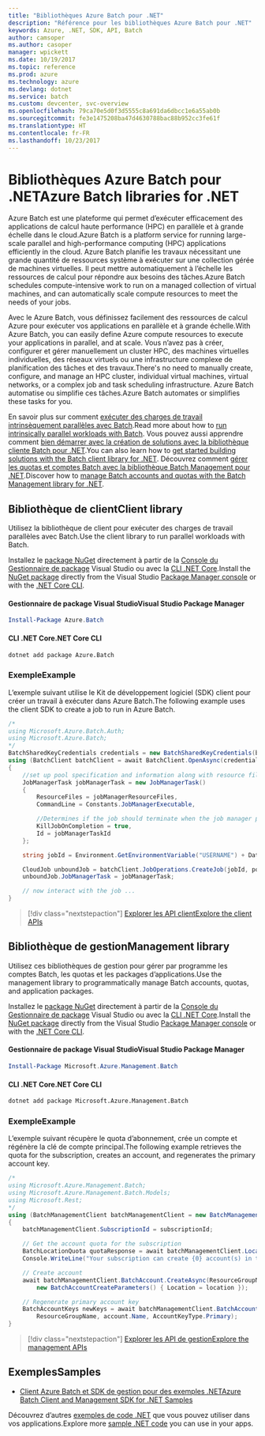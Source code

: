 ```yaml
---
title: "Bibliothèques Azure Batch pour .NET"
description: "Référence pour les bibliothèques Azure Batch pour .NET"
keywords: Azure, .NET, SDK, API, Batch
author: camsoper
ms.author: casoper
manager: wpickett
ms.date: 10/19/2017
ms.topic: reference
ms.prod: azure
ms.technology: azure
ms.devlang: dotnet
ms.service: batch
ms.custom: devcenter, svc-overview
ms.openlocfilehash: 79ca70e5d0f3d5555c8a691da6dbcc1e6a55ab0b
ms.sourcegitcommit: fe3e1475208ba47d4630788bac88b952cc3fe61f
ms.translationtype: HT
ms.contentlocale: fr-FR
ms.lasthandoff: 10/23/2017
---
```

# <a name="azure-batch-libraries-for-net"></a><span data-ttu-id="c51e1-104">Bibliothèques Azure Batch pour .NET</span><span class="sxs-lookup"><span data-stu-id="c51e1-104">Azure Batch libraries for .NET</span></span>

<span data-ttu-id="c51e1-105">Azure Batch est une plateforme qui permet d’exécuter efficacement des applications de calcul haute performance (HPC) en parallèle et à grande échelle dans le cloud.</span><span class="sxs-lookup"><span data-stu-id="c51e1-105">Azure Batch is a platform service for running large-scale parallel and high-performance computing (HPC) applications efficiently in the cloud.</span></span> <span data-ttu-id="c51e1-106">Azure Batch planifie les travaux nécessitant une grande quantité de ressources système à exécuter sur une collection gérée de machines virtuelles. Il peut mettre automatiquement à l’échelle les ressources de calcul pour répondre aux besoins des tâches.</span><span class="sxs-lookup"><span data-stu-id="c51e1-106">Azure Batch schedules compute-intensive work to run on a managed collection of virtual machines, and can automatically scale compute resources to meet the needs of your jobs.</span></span>

<span data-ttu-id="c51e1-107">Avec le Azure Batch, vous définissez facilement des ressources de calcul Azure pour exécuter vos applications en parallèle et à grande échelle.</span><span class="sxs-lookup"><span data-stu-id="c51e1-107">With Azure Batch, you can easily define Azure compute resources to execute your applications in parallel, and at scale.</span></span> <span data-ttu-id="c51e1-108">Vous n’avez pas à créer, configurer et gérer manuellement un cluster HPC, des machines virtuelles individuelles, des réseaux virtuels ou une infrastructure complexe de planification des tâches et des travaux.</span><span class="sxs-lookup"><span data-stu-id="c51e1-108">There's no need to manually create, configure, and manage an HPC cluster, individual virtual machines, virtual networks, or a complex job and task scheduling infrastructure.</span></span> <span data-ttu-id="c51e1-109">Azure Batch automatise ou simplifie ces tâches.</span><span class="sxs-lookup"><span data-stu-id="c51e1-109">Azure Batch automates or simplifies these tasks for you.</span></span>

<span data-ttu-id="c51e1-110">En savoir plus sur comment [exécuter des charges de travail intrinsèquement parallèles avec Batch](/azure/batch/batch-technical-overview).</span><span class="sxs-lookup"><span data-stu-id="c51e1-110">Read more about how to [run intrinsically parallel workloads with Batch](/azure/batch/batch-technical-overview).</span></span> <span data-ttu-id="c51e1-111">Vous pouvez aussi apprendre comment [bien démarrer avec la création de solutions avec la bibliothèque cliente Batch pour .NET](/azure/batch/batch-dotnet-get-started).</span><span class="sxs-lookup"><span data-stu-id="c51e1-111">You can also learn how to [get started building solutions with the Batch client library for .NET](/azure/batch/batch-dotnet-get-started).</span></span> <span data-ttu-id="c51e1-112">Découvrez comment [gérer les quotas et comptes Batch avec la bibliothèque Batch Management pour .NET](/azure/batch/batch-management-dotnet).</span><span class="sxs-lookup"><span data-stu-id="c51e1-112">Discover how to [manage Batch accounts and quotas with the Batch Management library for .NET](/azure/batch/batch-management-dotnet).</span></span>

## <a name="client-library"></a><span data-ttu-id="c51e1-113">Bibliothèque de client</span><span class="sxs-lookup"><span data-stu-id="c51e1-113">Client library</span></span>

<span data-ttu-id="c51e1-114">Utilisez la bibliothèque de client pour exécuter des charges de travail parallèles avec Batch.</span><span class="sxs-lookup"><span data-stu-id="c51e1-114">Use the client library to run parallel workloads with Batch.</span></span>

<span data-ttu-id="c51e1-115">Installez le [package NuGet](https://www.nuget.org/packages/Azure.Batch) directement à partir de la [Console du Gestionnaire de package][PackageManager] Visual Studio ou avec la [CLI .NET Core][DotNetCLI].</span><span class="sxs-lookup"><span data-stu-id="c51e1-115">Install the [NuGet package](https://www.nuget.org/packages/Azure.Batch) directly from the Visual Studio [Package Manager console][PackageManager] or with the [.NET Core CLI][DotNetCLI].</span></span>

#### <a name="visual-studio-package-manager"></a><span data-ttu-id="c51e1-116">Gestionnaire de package Visual Studio</span><span class="sxs-lookup"><span data-stu-id="c51e1-116">Visual Studio Package Manager</span></span>

```powershell
Install-Package Azure.Batch
```

#### <a name="net-core-cli"></a><span data-ttu-id="c51e1-117">CLI .NET Core</span><span class="sxs-lookup"><span data-stu-id="c51e1-117">.NET Core CLI</span></span>

```bash
dotnet add package Azure.Batch
```

### <a name="example"></a><span data-ttu-id="c51e1-118">Exemple</span><span class="sxs-lookup"><span data-stu-id="c51e1-118">Example</span></span>

<span data-ttu-id="c51e1-119">L’exemple suivant utilise le Kit de développement logiciel (SDK) client pour créer un travail à exécuter dans Azure Batch.</span><span class="sxs-lookup"><span data-stu-id="c51e1-119">The following example uses the client SDK to create a job to run in Azure Batch.</span></span>

```csharp
/*
using Microsoft.Azure.Batch.Auth;
using Microsoft.Azure.Batch;
*/
BatchSharedKeyCredentials credentials = new BatchSharedKeyCredentials(batchUrl, accountName, accountKey);
using (BatchClient batchClient = await BatchClient.OpenAsync(credentials))
{
    //set up pool specification and information along with resource files here
    JobManagerTask jobManagerTask = new JobManagerTask()
    {
        ResourceFiles = jobManagerResourceFiles,
        CommandLine = Constants.JobManagerExecutable,

        //Determines if the job should terminate when the job manager process exits.
        KillJobOnCompletion = true,
        Id = jobManagerTaskId
    };

    string jobId = Environment.GetEnvironmentVariable("USERNAME") + DateTime.UtcNow.ToString("yyyyMMdd-HHmmss");

    CloudJob unboundJob = batchClient.JobOperations.CreateJob(jobId, poolInformation);
    unboundJob.JobManagerTask = jobManagerTask;

    // now interact with the job ...
}
```

> [!div class="nextstepaction"]
> [<span data-ttu-id="c51e1-120">Explorer les API client</span><span class="sxs-lookup"><span data-stu-id="c51e1-120">Explore the client APIs</span></span>](/dotnet/api/overview/azure/batch/client)

## <a name="management-library"></a><span data-ttu-id="c51e1-121">Bibliothèque de gestion</span><span class="sxs-lookup"><span data-stu-id="c51e1-121">Management library</span></span>

<span data-ttu-id="c51e1-122">Utilisez ces bibliothèques de gestion pour gérer par programme les comptes Batch, les quotas et les packages d’applications.</span><span class="sxs-lookup"><span data-stu-id="c51e1-122">Use the management library to programmatically manage Batch accounts, quotas, and application packages.</span></span>

<span data-ttu-id="c51e1-123">Installez le [package NuGet](https://www.nuget.org/packages/Microsoft.Azure.Management.Batch) directement à partir de la [Console du Gestionnaire de package][PackageManager] Visual Studio ou avec la [CLI .NET Core][DotNetCLI].</span><span class="sxs-lookup"><span data-stu-id="c51e1-123">Install the [NuGet package](https://www.nuget.org/packages/Microsoft.Azure.Management.Batch) directly from the Visual Studio [Package Manager console][PackageManager] or with the [.NET Core CLI][DotNetCLI].</span></span>

#### <a name="visual-studio-package-manager"></a><span data-ttu-id="c51e1-124">Gestionnaire de package Visual Studio</span><span class="sxs-lookup"><span data-stu-id="c51e1-124">Visual Studio Package Manager</span></span>

```powershell
Install-Package Microsoft.Azure.Management.Batch
```

#### <a name="net-core-cli"></a><span data-ttu-id="c51e1-125">CLI .NET Core</span><span class="sxs-lookup"><span data-stu-id="c51e1-125">.NET Core CLI</span></span>

```bash
dotnet add package Microsoft.Azure.Management.Batch
```

### <a name="example"></a><span data-ttu-id="c51e1-126">Exemple</span><span class="sxs-lookup"><span data-stu-id="c51e1-126">Example</span></span>

<span data-ttu-id="c51e1-127">L’exemple suivant récupère le quota d’abonnement, crée un compte et régénère la clé de compte principal.</span><span class="sxs-lookup"><span data-stu-id="c51e1-127">The following example retrieves the quota for the subscription, creates an account, and regenerates the primary account key.</span></span>

```csharp
/*
using Microsoft.Azure.Management.Batch;
using Microsoft.Azure.Management.Batch.Models;
using Microsoft.Rest;
*/
using (BatchManagementClient batchManagementClient = new BatchManagementClient(new TokenCredentials(accessToken)))
{
    batchManagementClient.SubscriptionId = subscriptionId;

    // Get the account quota for the subscription
    BatchLocationQuota quotaResponse = await batchManagementClient.Location.GetQuotasAsync(location);
    Console.WriteLine("Your subscription can create {0} account(s) in the {1} region.", quotaResponse.AccountQuota, location);

    // Create account
    await batchManagementClient.BatchAccount.CreateAsync(ResourceGroupName, accountName, 
        new BatchAccountCreateParameters() { Location = location });

    // Regenerate primary account key
    BatchAccountKeys newKeys = await batchManagementClient.BatchAccount.RegenerateKeyAsync(
        ResourceGroupName, account.Name, AccountKeyType.Primary);
}
```

> [!div class="nextstepaction"]
> [<span data-ttu-id="c51e1-128">Explorer les API de gestion</span><span class="sxs-lookup"><span data-stu-id="c51e1-128">Explore the management APIs</span></span>](/dotnet/api/overview/azure/batch/management)

## <a name="samples"></a><span data-ttu-id="c51e1-129">Exemples</span><span class="sxs-lookup"><span data-stu-id="c51e1-129">Samples</span></span>

* [<span data-ttu-id="c51e1-130">Client Azure Batch et SDK de gestion pour des exemples .NET</span><span class="sxs-lookup"><span data-stu-id="c51e1-130">Azure Batch Client and Management SDK for .NET Samples</span></span>](https://github.com/Azure/azure-batch-samples/tree/master/CSharp)

<span data-ttu-id="c51e1-131">Découvrez d’autres [exemples de code .NET](https://azure.microsoft.com/resources/samples/?platform=dotnet) que vous pouvez utiliser dans vos applications.</span><span class="sxs-lookup"><span data-stu-id="c51e1-131">Explore more [sample .NET code](https://azure.microsoft.com/resources/samples/?platform=dotnet) you can use in your apps.</span></span>

[PackageManager]: https://docs.microsoft.com/nuget/tools/package-manager-console
[DotNetCLI]: https://docs.microsoft.com/dotnet/core/tools/dotnet-add-package
